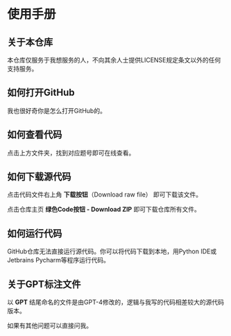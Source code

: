 # 使用手册
## 关于本仓库

本仓库仅服务于我想服务的人，不向其余人士提供LICENSE规定条文以外的任何支持服务。

## 如何打开GitHub

我也很好奇你是怎么打开GitHub的。

## 如何查看代码

点击上方文件夹，找到对应题号即可在线查看。

## 如何下载源代码

点击代码文件右上角 **下载按钮**（Download raw file） 即可下载该文件。

点击仓库主页 **绿色Code按钮 - Download ZIP** 即可下载仓库所有文件。

## 如何运行代码

GitHub仓库无法直接运行源代码。你可以将代码下载到本地，用Python IDE或Jetbrains Pycharm等程序运行代码。

## 关于GPT标注文件

以 **GPT** 结尾命名的文件是由GPT-4修改的，逻辑与我写的代码相差较大的源代码版本。

如果有其他问题可以直接问我。
